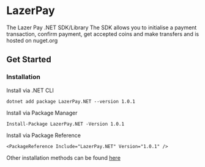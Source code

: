 # LazerPay
The Lazer Pay .NET SDK/Library
The SDK allows you to initialise a payment transaction, confirm payment, get accepted coins and make transfers and is hosted on nuget.org 

## Get Started

### Installation
Install via .NET CLI

``` dotnet add package LazerPay.NET --version 1.0.1 ```

Install via Package Manager

``` Install-Package LazerPay.NET -Version 1.0.1 ```

Install via Package Reference

``` <PackageReference Include="LazerPay.NET" Version="1.0.1" /> ```

Other installation methods can be found [here](https://www.nuget.org/packages/LazerPay.NET/)
